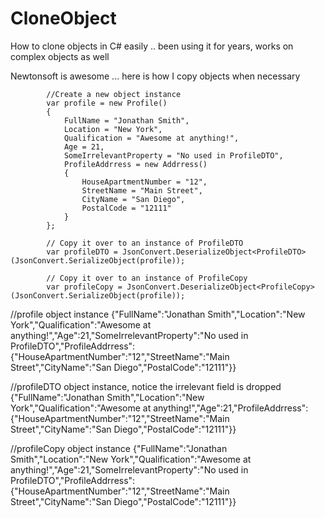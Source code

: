 # CloneObject
How to clone objects in C# easily .. been using it for years, works on complex objects as well

Newtonsoft is awesome ... here is how I copy objects when necessary

            //Create a new object instance 
            var profile = new Profile()
            {
                FullName = "Jonathan Smith",
                Location = "New York",
                Qualification = "Awesome at anything!",
                Age = 21,
                SomeIrrelevantProperty = "No used in ProfileDTO",
                ProfileAddrress = new Addrress()
                {
                    HouseApartmentNumber = "12",
                    StreetName = "Main Street",
                    CityName = "San Diego",
                    PostalCode = "12111"
                }
            };

            // Copy it over to an instance of ProfileDTO
            var profileDTO = JsonConvert.DeserializeObject<ProfileDTO>(JsonConvert.SerializeObject(profile));

            // Copy it over to an instance of ProfileCopy
            var profileCopy = JsonConvert.DeserializeObject<ProfileCopy>(JsonConvert.SerializeObject(profile));


//profile object instance
{"FullName":"Jonathan Smith","Location":"New York","Qualification":"Awesome at anything!","Age":21,"SomeIrrelevantProperty":"No used in ProfileDTO","ProfileAddrress":{"HouseApartmentNumber":"12","StreetName":"Main Street","CityName":"San Diego","PostalCode":"12111"}}

//profileDTO object instance, notice the irrelevant field is dropped 
{"FullName":"Jonathan Smith","Location":"New York","Qualification":"Awesome at anything!","Age":21,"ProfileAddrress":{"HouseApartmentNumber":"12","StreetName":"Main Street","CityName":"San Diego","PostalCode":"12111"}}

//profileCopy object instance
{"FullName":"Jonathan Smith","Location":"New York","Qualification":"Awesome at anything!","Age":21,"SomeIrrelevantProperty":"No used in ProfileDTO","ProfileAddrress":{"HouseApartmentNumber":"12","StreetName":"Main Street","CityName":"San Diego","PostalCode":"12111"}}
